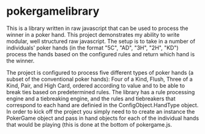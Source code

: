 # pokergamelibrary
This is a library written in raw javascript that can be used to process the winner in a poker hand. This project demonstrates my ability to write modular, well structured raw javascript. The setup is to take in a number of individuals' poker hands (in the format "5C", "AD", "3H", "2H", "KD") process the hands based on the configured rules and return which hand is the winner.

The project is configured to process five different types of poker hands (a subset of the conventional poker hands): Four of a Kind, Flush, Three of a Kind, Pair, and High Card, ordered according to value and to be able to break ties based on predetermined rules. The library has a rule processing engine and a tiebreaking engine, and the rules and tiebreakers that correspond to each hand are definied in the ConfigObject.HandType object. In order to kick off the project you simply need to to create an instance the PokerGame object and pass in hand objects for each of the individual hands that would be playing (this is done at the bottom of pokergame.js.
